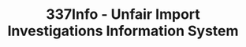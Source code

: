 ---
layout: default
bigquery: https://console.cloud.google.com/bigquery?p=patents-public-data&d=usitc_investigations&page=dataset&project=sheets-management-319211
citation: US International Trade Commission 337Info Unfair Import Investigations Information
  System
contributors: US International Trade Comission
cost: None
description: US International Trade Commission 337Info Unfair Import Investigations
  Information System contains data on investigations done under Section 337. Section
  337 declares the infringement of certain statutory intellectual property rights
  and other forms of unfair competition in import trade to be unlawful practices.
  Most Section 337 investigations involve allegations of patent or registered trademark
  infringement.
documentation: FAQ and tutorial available on the site
last_edit: 04/12/2022, 21:45:16
location: https://pubapps2.usitc.gov/337external/
maintained_by: US International Trade Comission
schema_fields:
- markmanHearing
- patentNumbers
- actualStartDateEvidHear
- trademarkNumbers
- invUnfairAct
- scheduledStartDateEvidHear
- dateOfPublicationFrNotice
- ouiiParticipation
- actualEndDateEvidHear
- htsNumbers
- finalIdOnViolationIssue
- docketNo
- teoIdDueDate
- issueDateOtherNonFinal
- investigationTermDate
- aljAssigned
- startDateMarkmanHearing
- investigationType
- scheduledEndDateEvidHear
- teoIdIssueDate
- teoReliefGranted
- id
- investigationNo
- title
- teoProceedingInvolved
- currentStatus
- finalDetNoViolation
- cafcAppeals
- ouiiAttorney
- currentActiveALJ
- publication_number
- finalIdOnViolationDue
- finalDetViolation
- dateCreated
- dateComplaintFiled
- lastUpdated
- copyrightNumbers
- internalRemand
- gcAttorney
- targetDate
- respondent
- complainant
- patentNumber
- endDateMarkmanHearing
shortname: unfair_import_investigations
tags:
- import
- legal
- trade
timeframe: 2008-2021 (prior to 2008 downloadable as a JSON file)
title: 337Info - Unfair Import Investigations Information System
uuid: 2721f5ec-e599-4890-9265-9706719fc71e
---
